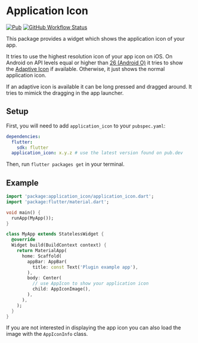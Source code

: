 # Application Icon

[![Pub](https://img.shields.io/pub/v/application_icon.svg)](https://pub.dartlang.org/packages/application_icon)
[![GitHub Workflow Status](https://github.com/ueman/application_icon/workflows/build/badge.svg?branch=master)](https://github.com/ueman/application_icon/actions?query=workflow%3Abuild)
<!-- [![code coverage](https://codecov.io/gh/ueman/application_icon/branch/master/graph/badge.svg)](https://codecov.io/gh/ueman/application_icon) -->

This package provides a widget which shows the application icon of your app.

It tries to use the highest resolution icon of your app icon on iOS.
On Android on API levels equal or higher than [26 (Android O)](https://developer.android.com/about/versions/oreo/android-8.0)
it tries to show the [Adaptive Icon](https://developer.android.com/guide/practices/ui_guidelines/icon_design_adaptive)
if available. Otherwise, it just shows the normal application icon.

If an adaptive icon is available it can be long pressed and dragged around.
It tries to mimick the dragging in the app launcher.

## Setup

First, you will need to add `application_icon` to your `pubspec.yaml`:

```yaml
dependencies:
  flutter:
    sdk: flutter
  application_icon: x.y.z # use the latest version found on pub.dev
```

Then, run `flutter packages get` in your terminal.

## Example

```dart
import 'package:application_icon/application_icon.dart';
import 'package:flutter/material.dart';

void main() {
  runApp(MyApp());
}

class MyApp extends StatelessWidget {
  @override
  Widget build(BuildContext context) {
    return MaterialApp(
      home: Scaffold(
        appBar: AppBar(
          title: const Text('Plugin example app'),
        ),
        body: Center(
          // use AppIcon to show your application icon
          child: AppIconImage(),
        ),
      ),
    );
  }
}
```

If you are not interested in displaying the app icon you can also load
the image with the `AppIconInfo` class.